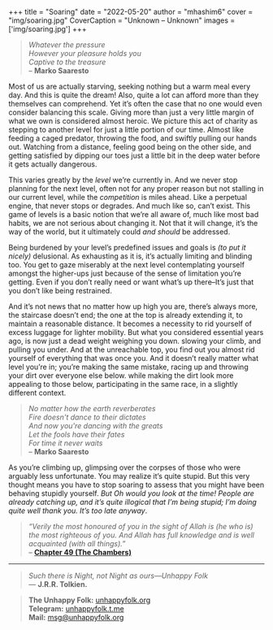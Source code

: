 +++
title = "Soaring"
date = "2022-05-20"
author = "mhashim6"
cover = "img/soaring.jpg"
CoverCaption = "Unknown – Unknown"
images = ['img/soaring.jpg']
+++
> _Whatever the pressure_ \
> _However your pleasure holds you_ \
> _Captive to the treasure_ \
– __Marko Saaresto__

Most of us are actually starving, seeking nothing but a warm meal every day. And this is quite the dream! Also, quite a lot can afford more than they themselves can comprehend. Yet it’s often the case that no one would even consider balancing this scale. Giving more than just a very little margin of what we own is considered almost heroic. We picture this act of charity as stepping to another level for just a little portion of our time. Almost like feeding a caged predator, throwing the food, and swiftly pulling our hands out. Watching from a distance, feeling good being on the other side, and getting satisfied by dipping our toes just a little bit in the deep water before it gets actually dangerous.

This varies greatly by the _level_ we’re currently in. And we never stop planning for the next level, often not for any proper reason but not stalling in our current level, while the _competition_ is miles ahead. Like a perpetual engine, that never stops or degrades. And much like so, can’t exist. This game of levels is a basic notion that we’re all aware of, much like most bad habits, we are not serious about changing it. Not that it will change, it’s the way of the world, but it ultimately could _and should_ be addressed.

Being burdened by your level’s predefined issues and goals is _(to put it nicely)_ delusional. As exhausting as it is, it’s actually limiting and blinding too. You get to gaze miserably at the next level contemplating yourself amongst the higher-ups just because of the sense of limitation you’re getting. Even if you don’t really need or want what’s up there–It’s just that you don’t like being restrained.

And it’s not news that no matter how up high you are, there’s always more, the staircase doesn’t end; the one at the top is already extending it, to maintain a reasonable distance. It becomes a necessity to rid yourself of excess luggage for lighter mobility. But what you considered essential years ago, is now just a dead weight weighing you down. slowing your climb, and pulling you under. And at the unreachable top, you find out you almost rid yourself of everything that was once you. And it doesn’t really matter what level you’re in; you’re making the same mistake, racing up and throwing your dirt over everyone else below. while making the dirt look more appealing to those below, participating in the same race, in a slightly different context.

> _No matter how the earth reverberates_ \
> _Fire doesn't dance to their dictates_ \
> _And now you're dancing with the greats_ \
> _Let the fools have their fates_ \
> _For time it never waits_ \
– __Marko Saaresto__

As you’re climbing up, glimpsing over the corpses of those who were arguably less unfortunate. You may realize it’s quite stupid. But this very thought means you have to stop soaring to assess that you might have been behaving stupidly yourself. _But Oh would you look at the time! People are already catching up, and it’s quite illogical that I’m being stupid; I’m doing quite well thank you. It’s too late anyway_.

> _“Verily the most honoured of you in the sight of Allah is (he who is) the most righteous of you. And Allah has full knowledge and is well acquainted (with all things).”_ \
> – __[Chapter 49 (The Chambers)](https://quran.com/49/13)__

---
> _Such there is Night, not Night as ours—Unhappy Folk_ \
> — __J.R.R. Tolkien.__

> __The Unhappy Folk:__ [unhappyfolk.org](https://unhappyfolk.org) \
> __Telegram:__ [unhappyfolk.t.me](https://unhappyfolk.t.me) \
> __Mail:__ msg@unhappyfolk.org 